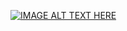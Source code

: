 [![IMAGE ALT TEXT HERE](https://img.youtube.com/vi/h4D3IqKRToQ/hqdefault.jpg)](https://drive.google.com/drive/folders/16-ATSRvOWf-3vETDVWzTqErSbsHVBEXY)